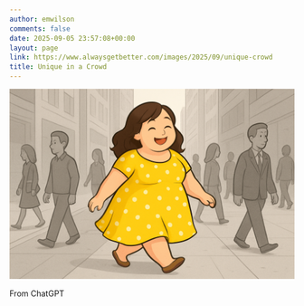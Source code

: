 ```yaml
---
author: emwilson
comments: false
date: 2025-09-05 23:57:08+00:00
layout: page
link: https://www.alwaysgetbetter.com/images/2025/09/unique-crowd
title: Unique in a Crowd
---
```


[![Be Unique in a Crowd](/images/2025/09/unique-crowd.png)](/images/2025/09/unique-crowd.png)

From ChatGPT